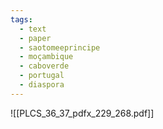 ```yaml
---
tags:
  - text
  - paper
  - saotomeeprincipe
  - moçambique
  - caboverde
  - portugal
  - diaspora
---
```


![[PLCS_36_37_pdfx_229_268.pdf]]
